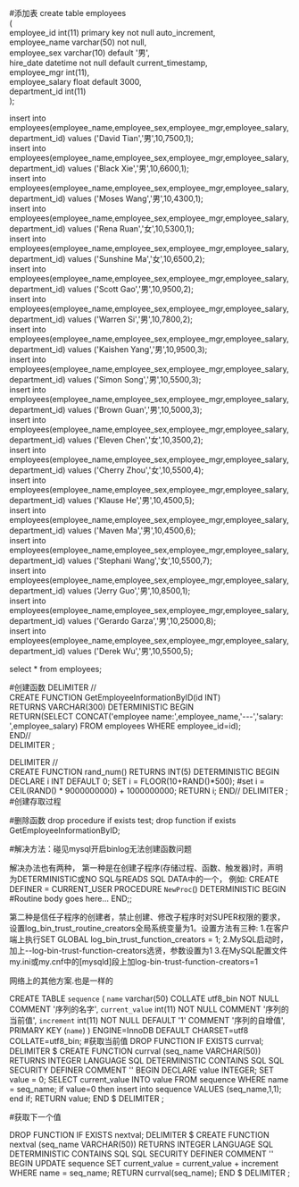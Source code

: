 #添加表
create table employees  
(  
    employee_id int(11) primary key not null auto_increment,  
    employee_name varchar(50) not null,  
    employee_sex varchar(10) default '男',  
    hire_date datetime not null default current_timestamp,  
    employee_mgr int(11),  
    employee_salary float default 3000,  
    department_id int(11)  
);  
  
  
insert into employees(employee_name,employee_sex,employee_mgr,employee_salary,department_id) values ('David Tian','男',10,7500,1);  
insert into employees(employee_name,employee_sex,employee_mgr,employee_salary,department_id) values ('Black Xie','男',10,6600,1);  
insert into employees(employee_name,employee_sex,employee_mgr,employee_salary,department_id) values ('Moses Wang','男',10,4300,1);  
insert into employees(employee_name,employee_sex,employee_mgr,employee_salary,department_id) values ('Rena Ruan','女',10,5300,1);  
insert into employees(employee_name,employee_sex,employee_mgr,employee_salary,department_id) values ('Sunshine Ma','女',10,6500,2);  
insert into employees(employee_name,employee_sex,employee_mgr,employee_salary,department_id) values ('Scott Gao','男',10,9500,2);  
insert into employees(employee_name,employee_sex,employee_mgr,employee_salary,department_id) values ('Warren Si','男',10,7800,2);  
insert into employees(employee_name,employee_sex,employee_mgr,employee_salary,department_id) values ('Kaishen Yang','男',10,9500,3);  
insert into employees(employee_name,employee_sex,employee_mgr,employee_salary,department_id) values ('Simon Song','男',10,5500,3);  
insert into employees(employee_name,employee_sex,employee_mgr,employee_salary,department_id) values ('Brown Guan','男',10,5000,3);  
insert into employees(employee_name,employee_sex,employee_mgr,employee_salary,department_id) values ('Eleven Chen','女',10,3500,2);  
insert into employees(employee_name,employee_sex,employee_mgr,employee_salary,department_id) values ('Cherry Zhou','女',10,5500,4);  
insert into employees(employee_name,employee_sex,employee_mgr,employee_salary,department_id) values ('Klause He','男',10,4500,5);  
insert into employees(employee_name,employee_sex,employee_mgr,employee_salary,department_id) values ('Maven Ma','男',10,4500,6);  
insert into employees(employee_name,employee_sex,employee_mgr,employee_salary,department_id) values ('Stephani Wang','女',10,5500,7);  
insert into employees(employee_name,employee_sex,employee_mgr,employee_salary,department_id) values ('Jerry Guo','男',10,8500,1);  
insert into employees(employee_name,employee_sex,employee_mgr,employee_salary,department_id) values ('Gerardo Garza','男',10,25000,8);  
insert into employees(employee_name,employee_sex,employee_mgr,employee_salary,department_id) values ('Derek Wu','男',10,5500,5);  
  
  
select * from employees;  

#创建函数
DELIMITER //  
CREATE FUNCTION GetEmployeeInformationByID(id INT)  
RETURNS VARCHAR(300) 
DETERMINISTIC 
BEGIN  
    RETURN(SELECT CONCAT('employee name:',employee_name,'---','salary: ',employee_salary) FROM employees WHERE employee_id=id);  
END//  
DELIMITER ;  


DELIMITER //  
CREATE FUNCTION rand_num()
RETURNS INT(5)
DETERMINISTIC 
BEGIN
 DECLARE i INT DEFAULT 0;
 SET i = FLOOR(10+RAND()*500);
    #set i = CEIL(RAND() * 9000000000) + 1000000000;
RETURN i;
END//
DELIMITER ;
#创建存取过程


#删除函数
drop procedure if exists test;
drop function if exists GetEmployeeInformationByID;





#解决方法：碰见mysql开启binlog无法创建函数问题

解决办法也有两种，
第一种是在创建子程序(存储过程、函数、触发器)时，声明为DETERMINISTIC或NO SQL与READS SQL DATA中的一个，
例如:
CREATE DEFINER = CURRENT_USER PROCEDURE `NewProc`()
    DETERMINISTIC
BEGIN
 #Routine body goes here...
END;;

第二种是信任子程序的创建者，禁止创建、修改子程序时对SUPER权限的要求，设置log_bin_trust_routine_creators全局系统变量为1。设置方法有三种:
1.在客户端上执行SET GLOBAL log_bin_trust_function_creators = 1;
2.MySQL启动时，加上--log-bin-trust-function-creators选贤，参数设置为1
3.在MySQL配置文件my.ini或my.cnf中的[mysqld]段上加log-bin-trust-function-creators=1

网络上的其他方案.也是一样的


CREATE TABLE `sequence` (
  `name` varchar(50) COLLATE utf8_bin NOT NULL COMMENT '序列的名字',
  `current_value` int(11) NOT NULL COMMENT '序列的当前值',
  `increment` int(11) NOT NULL DEFAULT '1' COMMENT '序列的自增值',
  PRIMARY KEY (`name`)
) ENGINE=InnoDB DEFAULT CHARSET=utf8 COLLATE=utf8_bin;
#获取当前值
DROP FUNCTION IF EXISTS currval; 
DELIMITER $ 
CREATE FUNCTION currval (seq_name VARCHAR(50)) 
     RETURNS INTEGER
     LANGUAGE SQL 
     DETERMINISTIC 
     CONTAINS SQL 
     SQL SECURITY DEFINER 
     COMMENT ''
BEGIN
     DECLARE value INTEGER; 
     SET value = 0; 
			 SELECT current_value INTO value 
          FROM sequence
          WHERE name = seq_name; 
			if value=0 then 
			insert into sequence VALUES (seq_name,1,1);
			end if;
     RETURN value; 
END
$ 
DELIMITER ; 

#获取下一个值

DROP FUNCTION IF EXISTS nextval; 
DELIMITER $ 
CREATE FUNCTION nextval (seq_name VARCHAR(50)) 
     RETURNS INTEGER
     LANGUAGE SQL 
     DETERMINISTIC 
     CONTAINS SQL 
     SQL SECURITY DEFINER 
     COMMENT ''
BEGIN
     UPDATE sequence
          SET current_value = current_value + increment 
          WHERE name = seq_name; 
     RETURN currval(seq_name); 
END
$ 
DELIMITER ; 